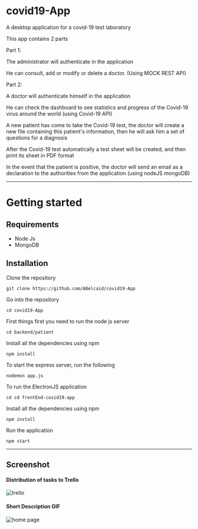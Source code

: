 # covid19-App
A desktop application for a covid-19 test laboratory

This app contains 2 parts

Part 1:


The administrator will authenticate in the application


He can consult, add or modify or delete a doctor. (Using MOCK REST API)


Part 2:


A doctor will authenticate himself in the application


He can check the dashboard to see statistics and progress of the Covid-19 virus around the world (using Covid-19 API)


A new patient has come to take the Covid-19 test, the doctor will create a new file containing this patient's information, then he will ask him a set of questions for a diagnosis


After the Covid-19 test automatically a test sheet will be created, and then print its sheet in PDF format


In the event that the patient is positive, the doctor will send an email as a declaration to the authorities from the application (using nodeJS mongoDB)


----------

# Getting started

## Requirements

* Node Js 
* MongoDB

## Installation



Clone the repository

    git clone https://github.com/ABelcaid/covid19-App 
   
   
Go into the repository

    cd covid19-App


First things first you need  to run the node js server 

    cd backend/patient
    

Install all the dependencies using npm

    npm install


To start the express server, run the following

    nodemon app.js


To run the ElectronJS application  

    cd cd frontEnd-covid19-app
    

Install all the dependencies using npm

    npm install


Run the application 

    npm start







----------
## Screenshot



#### Distribution of tasks to Trello
![trello](https://user-images.githubusercontent.com/57228120/106212637-4f341200-61cb-11eb-81ee-0fbc18037c59.PNG)


#### Short Description GIF

![home page](https://user-images.githubusercontent.com/57228120/106212577-33307080-61cb-11eb-868b-e8360f9cbf19.PNG)



